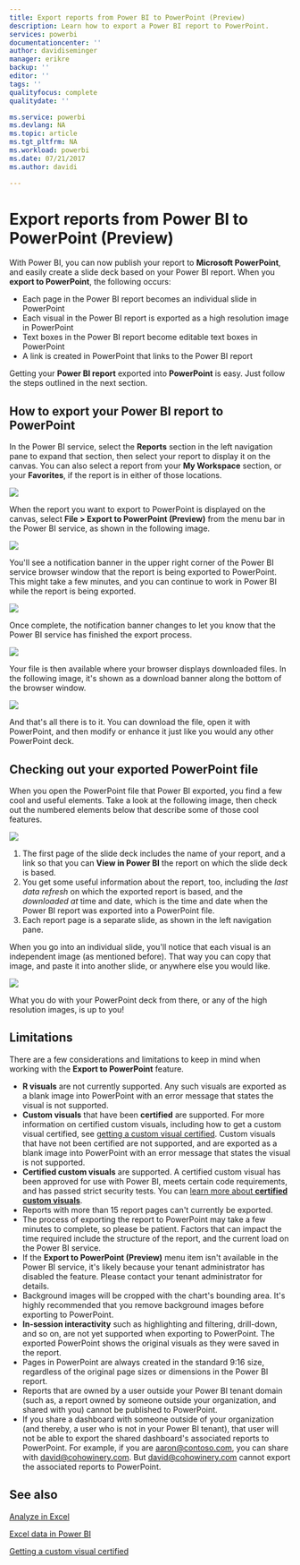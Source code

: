 ```yaml
---
title: Export reports from Power BI to PowerPoint (Preview)
description: Learn how to export a Power BI report to PowerPoint.
services: powerbi
documentationcenter: ''
author: davidiseminger
manager: erikre
backup: ''
editor: ''
tags: ''
qualityfocus: complete
qualitydate: ''

ms.service: powerbi
ms.devlang: NA
ms.topic: article
ms.tgt_pltfrm: NA
ms.workload: powerbi
ms.date: 07/21/2017
ms.author: davidi

---
```

# Export reports from Power BI to PowerPoint (Preview)
With Power BI, you can now publish your report to **Microsoft PowerPoint**, and easily create a slide deck based on your Power BI report. When you **export to PowerPoint**, the following occurs:

* Each page in the Power BI report becomes an individual slide in PowerPoint
* Each visual in the Power BI report is exported as a high resolution image in PowerPoint
* Text boxes in the Power BI report become editable text boxes in PowerPoint
* A link is created in PowerPoint that links to the Power BI report

Getting your **Power BI report** exported into **PowerPoint** is easy. Just follow the steps outlined in the next section.

## How to export your Power BI report to PowerPoint
In the Power BI service, select the **Reports** section in the left navigation pane to expand that section, then select your report to display it on the canvas. You can also select a report from your **My Workspace** section, or your **Favorites**, if the report is in either of those locations.

![](media/service-publish-to-powerpoint/powerbi_to_powerpoint_0.png)

When the report you want to export to PowerPoint is displayed on the canvas, select **File > Export to PowerPoint (Preview)** from the menu bar in the Power BI service, as shown in the following image.

![](media/service-publish-to-powerpoint/powerbi_to_powerpoint_1.png)

You'll see a notification banner in the upper right corner of the Power BI service browser window that the report is being exported to PowerPoint. This might take a few minutes, and you can continue to work in Power BI while the report is being exported.

![](media/service-publish-to-powerpoint/powerbi_to_powerpoint_2.png)

Once complete, the notification banner changes to let you know that the Power BI service has finished the export process.

![](media/service-publish-to-powerpoint/powerbi_to_powerpoint_3.png)

Your file is then available where your browser displays downloaded files. In the following image, it's shown as a download banner along the bottom of the browser window.

![](media/service-publish-to-powerpoint/powerbi_to_powerpoint_4.png)

And that's all there is to it. You can download the file, open it with PowerPoint, and then modify or enhance it just like you would any other PowerPoint deck.

## Checking out your exported PowerPoint file
When you open the PowerPoint file that Power BI exported, you find a few cool and useful elements. Take a look at the following image, then check out the numbered elements below that describe some of those cool features.

![](media/service-publish-to-powerpoint/powerbi_to_powerpoint_5.png)

1. The first page of the slide deck includes the name of your report, and a link so that you can **View in Power BI** the report on which the slide deck is based.
2. You get some useful information about the report, too, including the *last data refresh* on which the exported report is based, and the *downloaded at* time and date, which is the time and date when the Power BI report was exported into a PowerPoint file.
3. Each report page is a separate slide, as shown in the left navigation pane.

When you go into an individual slide, you'll notice that each visual is an independent image (as mentioned before). That way you can copy that image, and paste it into another slide, or anywhere else you would like.

![](media/service-publish-to-powerpoint/powerbi_to_powerpoint_6.png)

What you do with your PowerPoint deck from there, or any of the high resolution images, is up to you!

## Limitations
There are a few considerations and limitations to keep in mind when working with the **Export to PowerPoint** feature.

* **R visuals** are not currently supported. Any such visuals are exported as a blank image into PowerPoint with an error message that states the visual is not supported.
* **Custom visuals** that have been **certified** are supported. For more information on certified custom visuals, including how to get a custom visual certified, see [getting a custom visual certified](powerbi-custom-visuals-certified.md). Custom visuals that have not been certified are not supported, and are exported as a blank image into PowerPoint with an error message that states the visual is not supported.
* **Certified custom visuals** are supported. A certified custom visual has been approved for use with Power BI, meets certain code requirements, and has passed strict security tests. You can [learn more about **certified custom visuals**](powerbi-custom-visuals-certified.md).
* Reports with more than 15 report pages can't currently be exported.
* The process of exporting the report to PowerPoint may take a few minutes to complete, so please be patient. Factors that can impact the time required include the structure of the report, and the current load on the Power BI service.
* If the **Export to PowerPoint (Preview)** menu item isn't available in the Power BI service, it's likely because your tenant administrator has disabled the feature. Please contact your tenant administrator for details.
* Background images will be cropped with the chart's bounding area. It's highly recommended that you remove background images before exporting to PowerPoint.
* **In-session interactivity** such as highlighting and filtering, drill-down, and so on, are not yet supported when exporting to PowerPoint. The exported PowerPoint shows the original visuals as they were saved in the report.
* Pages in PowerPoint are always created in the standard 9:16 size, regardless of the original page sizes or dimensions in the Power BI report.
* Reports that are owned by a user outside your Power BI tenant domain (such as, a report owned by someone outside your organization, and shared with you) cannot be published to PowerPoint.
* If you share a dashboard with someone outside of your organization (and thereby, a user who is not in your Power BI tenant), that user will not be able to export the shared dashboard's associated reports to PowerPoint. For example, if you are aaron@contoso.com, you can share with david@cohowinery.com. But david@cohowinery.com cannot export the associated reports to PowerPoint.

## See also
[Analyze in Excel](service-analyze-in-excel.md)

[Excel data in Power BI](service-excel-workbook-files.md)

[Getting a custom visual certified](powerbi-custom-visuals-certified.md)

